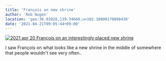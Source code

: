 ```yaml
---
title: 'François on new shrine'
author: 'Rob Nugen'
location: 'geo:36.03928,139.34668;u=102.10800170898438'
date: '2021-04-21T09:05:44+09:00'
---
```


[![2021 apr 20 François on an interestingly placed new shrine](//b.robnugen.com/quests/walk-to-niigata/2021/en_route/day-06/thumbs/2021_apr_20_francois_on_an_interestingly_placed_new_shrine.jpeg)](//b.robnugen.com/quests/walk-to-niigata/2021/en_route/day-06/2021_apr_20_francois_on_an_interestingly_placed_new_shrine.jpeg)          

I saw François on what looks like a new shrine in the middle of somewhere that people wouldn't see very often..
